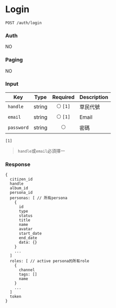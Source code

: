 # Login
```
POST /auth/login
```

### Auth
NO

### Paging
NO

### Input

| Key | Type | Required | Description |
| --- | --- | :---: | --- |
| `handle` | string | 🌕 `[1]` | 草民代號 |
| `email` | string | 🌕 `[1]` | Email |
| `password` | string | 🌕 | 密碼 |

`[1]`
> `handle`或`email`必須擇一

### Response
```
{
  citizen_id
  handle
  album_id
  persona_id
  personas: [ // 所有persona
    {
      id
      type
      status
      title
      name
      avatar
      start_date
      end_date
      data: {}
    }
    ...
  ]
  roles: [ // active persona的所有role
    {
      channel
      tags: []
      name
    }
    ...
  ]
  token
}
```
